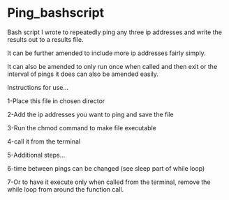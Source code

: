 # Ping_bashscript
Bash script I wrote to repeatedly ping any three ip addresses and write the results out to a results file. 

It can be further amended to include more ip addresses fairly simply.

It can also be amended to only run once when called and then exit or the interval of pings it does can also be amended easily. 

Instructions for use... 

1-Place this file in chosen director

2-Add the ip addresses you want to ping and save the file

3-Run the chmod command to make file executable 

4-call it from the terminal 

5-Additional steps...

6-time between pings can be changed (see sleep part of while loop) 

7-Or to have it execute only when called from the terminal, remove the while loop from around the function call. 

